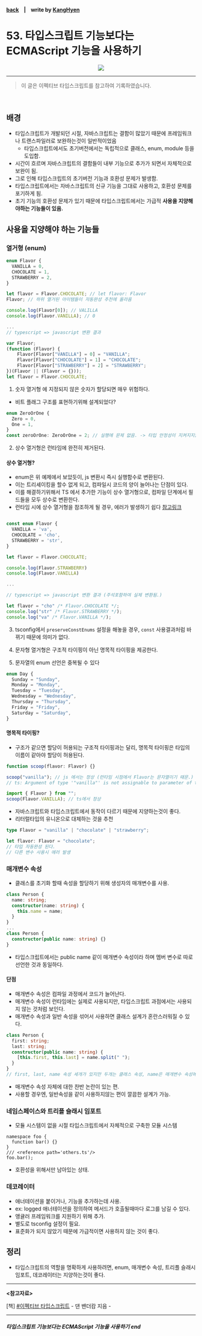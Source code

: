 #### [back](../../README.md) &nbsp;&nbsp; | &nbsp;&nbsp; write by [KangHyen][kangHyen]

# 53. 타입스크립트 기능보다는 ECMAScript 기능을 사용하기

<p align="center" style="width:500px; margin: 0 auto">
    <img src="../../image/main.png">
</p>

---

> 이 글은 이펙티브 타입스크립트를 참고하여 기록하였습니다.

<br>

## 배경

- 타입스크립트가 개발되던 시절, 자바스크립트는 결함이 많았기 때문에 프레임워크나 트랜스파일러로 보완하는것이 일반적이었음
  - 타입스크립트에서도 초기버전에서는 독립적으로 클래스, enum, module 등을 도입함.
- 시간이 흐르며 자바스크립트의 결함들이 내부 기능으로 추가가 되면서 자체적으로 보완이 됨.
- 그로 인해 타입스크립트의 초기버전 기능과 호환성 문제가 발생함.
- 타입스크립트에서는 자바스크립트의 신규 기능을 그대로 사용하고, 호환성 문제를 포기하게 됨.
- 초기 기능의 호환성 문제가 있기 때문에 타입스크립트에서는 가급적 <strong>사용을 지양해야하는 기능들이 있음.</strong>

## 사용을 지양해야 하는 기능들

### 열거형 (enum)

```typescript
enum Flavor {
  VANILLA = 0,
  CHOCOLATE = 1,
  STRAWBERRY = 2,
}

let flavor = Flavor.CHOCOLATE; // let flavor: Flavor
Flavor; // 하위 열거된 아이템들이 자동완성 추천에 올라옴

console.log(Flavor[0]); // VALILLA
console.log(Flavor.VANILLA); // 0

...
// typescript => javascript 변환 결과

var Flavor;
(function (Flavor) {
    Flavor[Flavor["VANILLA"] = 0] = "VANILLA";
    Flavor[Flavor["CHOCOLATE"] = 1] = "CHOCOLATE";
    Flavor[Flavor["STRAWBERRY"] = 2] = "STRAWBERRY";
})(Flavor || (Flavor = {}));
let flavor = Flavor.CHOCOLATE;
```

1. 숫자 열거형 에 지정되지 않은 숫자가 할당되면 매우 위험하다.

- 비트 플래그 구조를 표현하기위해 설계되었다?

```typescript
enum ZeroOrOne {
  Zero = 0,
  One = 1,
}
const zeroOrOne: ZeroOrOne = 2; // 실행에 문제 없음. -> 타입 안정성이 지켜지지않음
```

2. 상수 열거형은 런타임에 완전히 제거된다.

#### 상수 열거형?

- enum은 위 예제에서 보았듯이, js 변환시 즉시 실행함수로 변환된다.
- 이는 트리셰이킹을 할수 없게 되고, 컴파일시 코드의 양이 늘어나는 단점이 있다.
- 이를 해결하기위해서 TS 에서 추가한 기능이 상수 열거형으로, 컴파일 단계에서 필드들을 모두 상수로 변환한다.
- 런타임 시에 상수 열거형을 참조하게 될 경우, 에러가 발생하기 쉽다
  [참고링크](https://stackoverflow.com/questions/40227401/const-enum-in-typescript)

```typescript

const enum Flavor {
  VANILLA = 'va',
  CHOCOLATE = 'cho',
  STRAWBERRY = 'str',
}

let flavor = Flavor.CHOCOLATE;

console.log(Flavor.STRAWBERRY)
console.log(Flavor.VANILLA)

...

// typescript => javascript 변환 결과 (주석포함하여 실제 변환됨.)

let flavor = "cho" /* Flavor.CHOCOLATE */;
console.log("str" /* Flavor.STRAWBERRY */);
console.log("va" /* Flavor.VANILLA */);
```

3. tsconfig에서 `preserveConstEnums` 설정을 해놓을 경우, `const` 사용결과처럼 바뀌기 때문에 의미가 없다.

4. 문자형 열거형은 구조적 타이핑이 아닌 명목적 타이핑을 제공한다.

5. 문자열의 enum 선언은 중복될 수 있다

```typescript
enum Day {
  Sunday = "Sunday",
  Monday = "Monday",
  Tuesday = "Tuesday",
  Wednesday = "Wednesday",
  Thursday = "Thursday",
  Friday = "Friday",
  Saturday = "Saturday",
}
```

#### 명목적 타이핑?

- 구조가 같으면 할당이 허용되는 구조적 타이핑과는 달리, 명목적 타이핑은 타입의 이름이 같아야 할당이 허용된다.

```typescript
function scoop(flavor: Flavor) {}

scoop("vanilla"); // js 에서는 정상 (런타임 시점에서 Flavor는 문자열이기 때문.)
// ts: Argument of type '"vanilla"' is not assignable to parameter of type 'Flavor'.(2345)

import { Flavor } from "";
scoop(Flavor.VANILLA); // ts에서 정상
```

- 자바스크립트와 타입스크립트에서 동작이 다르기 때문에 지양하는것이 좋다.
- 리터럴타입의 유니온으로 대체하는 것을 추천

```typescript
type Flavor = "vanilla" | "chocolate" | "strawberry";

let flavor: Flavor = "chocolate";
// 타입 자동완성 된다.
// 다른 변수 사용시 에러 발생
```

### 매개변수 속성

- 클래스를 초기화 할때 속성을 할당하기 위해 생성자의 매개변수를 사용.

```typescript
class Person {
  name: string;
  constructor(name: string) {
    this.name = name;
  }
}
...
class Person {
  constructor(public name: string) {}
}
```

- 타입스크립트에서는 public name 같이 매개변수 속성이라 하며 멤버 변수로 따로 선언한 것과 동일하다.

#### 단점

- 매개변수 속성은 컴파일 과정에서 코드가 늘어난다.
- 매개변수 속성이 런타임에는 실제로 사용되지만, 타입스크립트 과점에서는 사용되지 않는 것처럼 보인다.
- 매개변수 속성과 일반 속성을 섞어서 사용하면 클래스 설계가 혼란스러워질 수 있다.

```typescript
class Person {
  first: string;
  last: string;
  constructor(public name: string) {
    [this.first, this.last] = name.split(" ");
  }
}
// first, last, name 속성 세개가 있지만 두개는 클래스 속성, name은 매개변수 속성에 할당되어있기 때문에 일관성이 떨어진다.
```

- 매개변수 속성 자체에 대한 찬반 논란이 있는 편.
- 사용할 경우엔, 일반속성을 같이 사용하지않는 편이 깔끔한 설계가 가능.

### 네임스페이스와 트리플 슬래시 임포트

- 모듈 시스템이 없을 시절 타입스크립트에서 자체적으로 구축한 모듈 시스템

```
namespace foo {
  function bar() {}
}
/// <reference path='others.ts'/>
foo.bar();
```

- 호환성을 위해서만 남아있는 상태.

### 데코레이터

- 애너테이션을 붙이거나, 기능을 추가하는데 사용.
- ex: logged 애너테이션을 정의하여 메서드가 호출될때마다 로그를 남길 수 있다.
- 앵귤러 프레임워크를 지원하기 위해 추가.
- 별도로 tsconfig 설정이 필요.
- 표준화가 되지 않았기 때문에 가급적이면 사용하지 않는 것이 좋다.

## 정리

- 타입스크립트의 역할을 명확하게 사용하려면, enum, 매개변수 속성, 트리플 슬래시 임포트, 데코레이터는 지양하는것이 좋다.

---

<strong><참고자료></strong>

[책] [#이펙티브 타입스크립트][effective-typescript] - 댄 밴더캄 지음 -

---

##### 타입스크립트 기능보다는 ECMAScript 기능을 사용하기 end

[effective-typescript]: https://www.aladin.co.kr/shop/wproduct.aspx?ItemId=273193135&start=slayer
[sangcho]: https://github.com/SangchoKim
[taeHyen]: https://github.com/Tap-Kim
[kangHyen]: https://github.com/NacreousCloud
[sumin]: https://github.com/ttumzzi
